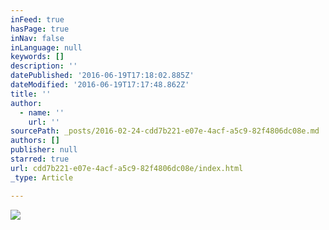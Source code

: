 ```yaml
---
inFeed: true
hasPage: true
inNav: false
inLanguage: null
keywords: []
description: ''
datePublished: '2016-06-19T17:18:02.885Z'
dateModified: '2016-06-19T17:17:48.862Z'
title: ''
author:
  - name: ''
    url: ''
sourcePath: _posts/2016-02-24-cdd7b221-e07e-4acf-a5c9-82f4806dc08e.md
authors: []
publisher: null
starred: true
url: cdd7b221-e07e-4acf-a5c9-82f4806dc08e/index.html
_type: Article

---
```

![](https://s3-us-west-2.amazonaws.com/the-grid-img/p/13a890ee7756d36502f2446c760c492c9f2ff534.jpg)